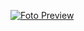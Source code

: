 [![Foto Preview](preview/20-projects-with-bootstrap.avif)](https://20essentials.github.io/20-projects-with-bootstrap)

